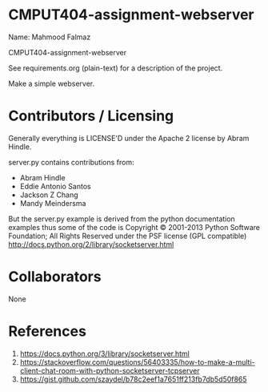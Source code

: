 CMPUT404-assignment-webserver
=============================

Name: Mahmood Falmaz

CMPUT404-assignment-webserver

See requirements.org (plain-text) for a description of the project.

Make a simple webserver.


Contributors / Licensing
========================

Generally everything is LICENSE'D under the Apache 2 license by Abram Hindle.

server.py contains contributions from:

* Abram Hindle
* Eddie Antonio Santos
* Jackson Z Chang
* Mandy Meindersma 

But the server.py example is derived from the python documentation
examples thus some of the code is Copyright © 2001-2013 Python
Software Foundation; All Rights Reserved under the PSF license (GPL
compatible) http://docs.python.org/2/library/socketserver.html

Collaborators
========================
None 

References
========================
1. https://docs.python.org/3/library/socketserver.html
2. https://stackoverflow.com/questions/56403335/how-to-make-a-multi-client-chat-room-with-python-socketserver-tcpserver
3. https://gist.github.com/szaydel/b78c2eef1a7651ff213fb7db5d50f865

